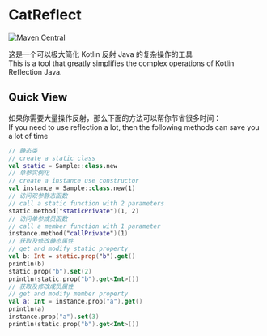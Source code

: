 # CatReflect

[![Maven Central](https://img.shields.io/maven-central/v/io.github.zsqw123/cat-reflect)](https://search.maven.org/artifact/io.github.zsqw123/cat-reflect)

这是一个可以极大简化 Kotlin 反射 Java 的复杂操作的工具  
This is a tool that greatly simplifies the complex operations of Kotlin Reflection Java.

## Quick View

如果你需要大量操作反射，那么下面的方法可以帮你节省很多时间：  
If you need to use reflection a lot, then the following methods can save you a lot of time

```kotlin
// 静态类
// create a static class
val static = Sample::class.new
// 单参实例化
// create a instance use constructor
val instance = Sample::class.new(1)
// 访问双参静态函数
// call a static function with 2 parameters
static.method("staticPrivate")(1, 2)
// 访问单参成员函数
// call a member function with 1 parameter
instance.method("callPrivate")(1)
// 获取及修改静态属性
// get and modify static property
val b: Int = static.prop("b").get()
println(b)
static.prop("b").set(2)
println(static.prop("b").get<Int>())
// 获取及修改成员属性
// get and modify member property
val a: Int = instance.prop("a").get()
println(a)
instance.prop("a").set(3)
println(static.prop("b").get<Int>())
```
